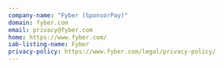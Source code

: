 ```yaml
---
company-name: "Fyber (SponsorPay)"
domain: fyber.com
email: privacy@fyber.com
home: https://www.fyber.com/
iab-listing-name: Fyber 
privacy-policy: https://www.fyber.com/legal/privacy-policy/
---
```




